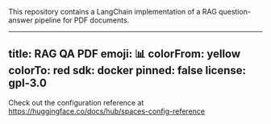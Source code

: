 
This repository contains a LangChain implementation of a RAG question-answer pipeline for PDF documents.

---
title: RAG QA PDF
emoji: 📊
colorFrom: yellow
colorTo: red
sdk: docker
pinned: false
license: gpl-3.0
---

Check out the configuration reference at https://huggingface.co/docs/hub/spaces-config-reference
